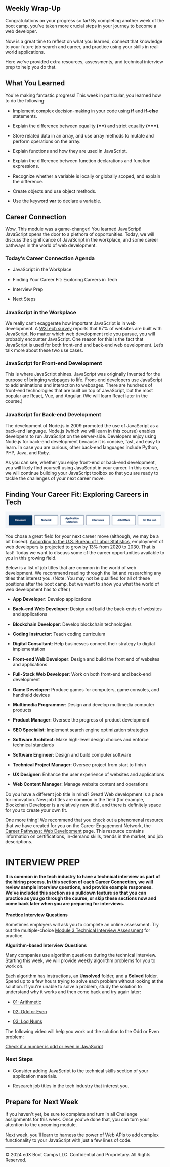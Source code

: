 ## Weekly Wrap-Up
Congratulations on your progress so far! By completing another week of the boot camp, you've taken more crucial steps in your journey to become a web developer.

Now is a great time to reflect on what you learned, connect that knowledge to your future job search and career, and practice using your skills in real-world applications.

Here we've provided extra resources, assessments, and technical interview prep to help you do that.

## What You Learned
You're making fantastic progress! This week in particular, you learned how to do the following:

* Implement complex decision-making in your code using **if** and **if-else** statements.

* Explain the difference between equality **(==)** and strict equality **(===)**.

* Store related data in an array, and use array methods to mutate and perform operations on the array.

* Explain functions and how they are used in JavaScript.

* Explain the difference between function declarations and function expressions.

* Recognize whether a variable is locally or globally scoped, and explain the difference.

* Create objects and use object methods.

* Use the keyword **var** to declare a variable.

## Career Connection
Wow. This module was a game-changer! You learned JavaScript! JavaScript opens the door to a plethora of opportunities. Today, we will discuss the significance of JavaScript in the workplace, and some career pathways in the world of web development.

### Today’s Career Connection Agenda

* JavaScript in the Workplace

* Finding Your Career Fit: Exploring Careers in Tech

* Interview Prep

* Next Steps

### JavaScript in the Workplace
We really can’t exaggerate how important JavaScript is in web development. A [W3Tech survey](https://w3techs.com/technologies/history_overview/client_side_language/all) reports that 97% of websites are built with JavaScript. No matter which web development role you pursue, you will probably encounter JavaScript. One reason for this is the fact that JavaScript is used for both front-end and back-end web development. Let’s talk more about these two use cases.

### JavaScript for Front-end Development
This is where JavaScript shines. JavaScript was originally invented for the purpose of bringing webpages to life. Front-end developers use JavaScript to add animations and interaction to webpages. There are hundreds of front-end technologies that are built on top of JavaScript, but the most popular are React, Vue, and Angular. (We will learn React later in the course.)

### JavaScript for Back-end Development
The development of Node.js in 2009 promoted the use of JavaScript as a back-end language. Node.js (which we will learn in this course) enables developers to run JavaScript on the server-side. Developers enjoy using Node.js for back-end development because it is concise, fast, and easy to learn. In case you are curious, other back-end languages include Python, PHP, Java, and Ruby.

As you can see, whether you enjoy front-end or back-end development, you will likely find yourself using JavaScript in your career. In this course, we will continue building your JavaScript toolbox so that you are ready to tackle the challenges of your next career move.

## Finding Your Career Fit: Exploring Careers in Tech
![](../../../images/coding-career-connection-research.png)

You chose a great field for your next career move (although, we may be a bit biased). [According to the U.S. Bureau of Labor Statistics](https://www.bls.gov/ooh/computer-and-information-technology/web-developers.htm), employment of web developers is projected to grow by 13% from 2020 to 2030. That is fast! Today we want to discuss some of the career opportunities available to you in this growing field.

Below is a list of job titles that are common in the world of web development. We recommend reading through the list and researching any titles that interest you. (Note: You may not be qualified for all of these positions after the boot camp, but we want to show you what the world of web development has to offer.)

* **App Developer**: Develop applications

* **Back-end Web Developer**: Design and build the back-ends of websites and applications

* **Blockchain Developer**: Develop blockchain technologies

* **Coding Instructor**: Teach coding curriculum

* **Digital Consultant**: Help businesses connect their strategy to digital implementation

* **Front-end Web Developer**: Design and build the front end of websites and applications

* **Full-Stack Web Developer**: Work on both front-end and back-end development

* **Game Developer**: Produce games for computers, game consoles, and handheld devices

* **Multimedia Programmer**: Design and develop multimedia computer products

* **Product Manager**: Oversee the progress of product development

* **SEO Specialist**: Implement search engine optimization strategies

* **Software Architect**: Make high-level design choices and enforce technical standards

* **Software Engineer**: Design and build computer software

* **Technical Project Manager**: Oversee project from start to finish

* **UX Designer**: Enhance the user experience of websites and applications

* **Web Content Manager**: Manage website content and operations

Do you have a different job title in mind? Great! Web development is a place for innovation. New job titles are common in the field (for example, Blockchain Developer is a relatively new title), and there is definitely space for you to create your own fit.

One more thing! We recommend that you check out a phenomenal resource that we have created for you on the Career Engagement Network, the [Career Pathways: Web Development](https://careernetwork.2u.com/career-pathways/web-development/) page. This resource contains information on certifications, in-demand skills, trends in the market, and job descriptions.

# INTERVIEW PREP
#### It is common in the tech industry to have a technical interview as part of the hiring process. In this section of each Career Connection, we will review sample interview questions, and provide example responses. We’ve included this section as a pulldown feature so that you can practice as you go through the course, or skip these sections now and come back later when you are preparing for interviews.

**Practice Interview Questions**

Sometimes employers will ask you to complete an online assessment. Try out the multiple-choice [Module 3 Technical Interview Assessment](https://forms.gle/WQNAEujgFBVm6kc796) for practice.

**Algorithm-based Interview Questions**

Many companies use algorithm questions during the technical interview. Starting this week, we will provide weekly algorithm problems for you to work on.

Each algorithm has instructions, an **Unsolved** folder, and a **Solved** folder. Spend up to a few hours trying to solve each problem without looking at the solution. If you're unable to solve a problem, study the solution to understand why it works and then come back and try again later:

* [01: Arithmetic](https://static.fullstack-bootcamp.com/algorithms/03-JavaScript/01-arithmetic.zip)

* [02: Odd or Even](https://static.fullstack-bootcamp.com/algorithms/03-JavaScript/02-odd-or-even.zip)

* [03: Log Nums](https://static.fullstack-bootcamp.com/algorithms/03-JavaScript/03-log-nums.zip)

The following video will help you work out the solution to the Odd or Even problem:

[Check if a number is odd or even in JavaScript](https://www.youtube.com/watch?v=DUrZi06SalI)

### Next Steps
* Consider adding JavaScript to the technical skills section of your application materials.

* Research job titles in the tech industry that interest you.

## Prepare for Next Week
If you haven't yet, be sure to complete and turn in all Challenge assignments for this week. Once you've done that, you can turn your attention to the upcoming module.

Next week, you'll learn to harness the power of Web APIs to add complex functionality to your JavaScript with just a few lines of code.

---
© 2024 edX Boot Camps LLC. Confidential and Proprietary. All Rights Reserved.
